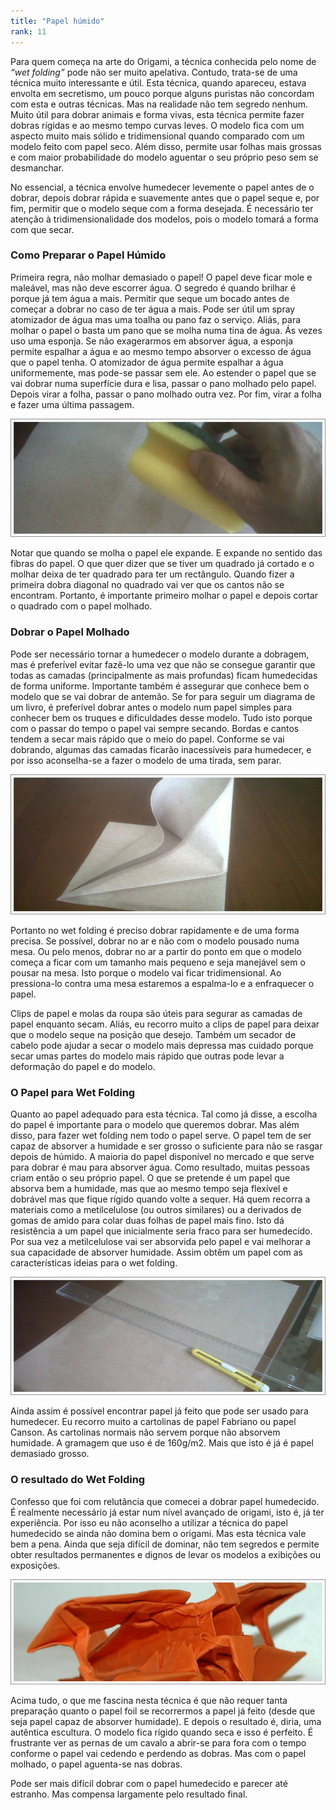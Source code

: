 ```yaml
---
title: "Papel húmido"
rank: 11
---
```


Para quem começa na arte do Origami, a técnica conhecida pelo nome de *“wet folding”* pode não ser muito apelativa. Contudo, trata-se de uma técnica muito interessante e útil. Esta técnica, quando apareceu, estava envolta em secretismo, um pouco porque alguns puristas não concordam com esta e outras técnicas. Mas na realidade não tem segredo nenhum. Muito útil para dobrar animais e forma vivas, esta técnica permite fazer dobras rígidas e ao mesmo tempo curvas leves. O modelo fica com um aspecto muito mais sólido e tridimensional quando comparado com um modelo feito com papel seco. Além disso, permite usar folhas mais grossas e com maior probabilidade do modelo aguentar o seu próprio peso sem se desmanchar.

No essencial, a técnica envolve humedecer levemente o papel antes de o dobrar, depois dobrar rápida e suavemente antes que o papel seque e, por fim, permitir que o modelo seque com a forma desejada. É necessário ter atenção à tridimensionalidade dos modelos, pois o modelo tomará a forma com que secar.

### Como Preparar o Papel Húmido

Primeira regra, não molhar demasiado o papel! O papel deve ficar mole e maleável, mas não deve escorrer água. O segredo é quando brilhar é porque já tem água a mais. Permitir que seque um bocado antes de começar a dobrar no caso de ter água a mais. Pode ser útil um spray atomizador de água mas uma toalha ou pano faz o serviço. Aliás, para molhar o papel o basta um pano que se molha numa tina de água. Ás vezes uso uma esponja. Se não exagerarmos em absorver água, a esponja permite espalhar a água e ao mesmo tempo absorver o excesso de água que o papel tenha. O atomizador de água permite espalhar a água uniformemente, mas pode-se passar sem ele. Ao estender o papel que se vai dobrar numa superfície dura e lisa, passar o pano molhado pelo papel. Depois virar a folha, passar o pano molhado outra vez. Por fim, virar a folha e fazer uma última passagem.

![esponja](./img/img_37.jpg)

Notar que quando se molha o papel ele expande. E expande no sentido das fibras do papel. O que quer dizer que se tiver um quadrado já cortado e o molhar deixa de ter quadrado para ter um rectângulo. Quando fizer a primeira dobra diagonal no quadrado vai ver que os cantos não se encontram. Portanto, é importante primeiro molhar o papel e depois cortar o quadrado com o papel molhado.

### Dobrar o Papel Molhado

Pode ser necessário tornar a humedecer o modelo durante a dobragem, mas é preferível evitar fazê-lo uma vez que não se consegue garantir que todas as camadas (principalmente as mais profundas) ficam humedecidas de forma uniforme. Importante também é assegurar que conhece bem o modelo que se vai dobrar de antemão. Se for para seguir um diagrama de um livro, é preferível dobrar antes o modelo num papel simples para conhecer bem os truques e dificuldades desse modelo. Tudo isto porque com o passar do tempo o papel vai sempre secando. Bordas e cantos tendem a secar mais rápido que o meio do papel. Conforme se vai dobrando, algumas das camadas ficarão inacessíveis para humedecer, e por isso aconselha-se a fazer o modelo de uma tirada, sem parar.

![wet](./img/img_38.jpg)

Portanto no wet folding é preciso dobrar rapidamente e de uma forma precisa. Se possível, dobrar no ar e não com o modelo pousado numa mesa. Ou pelo menos, dobrar no ar a partir do ponto em que o modelo começa a ficar com um tamanho mais pequeno e seja manejável sem o pousar na mesa. Isto porque o modelo vai ficar tridimensional. Ao pressiona-lo contra uma mesa estaremos a espalma-lo e a enfraquecer o papel.

Clips de papel e molas da roupa são úteis para segurar as camadas de papel enquanto secam. Aliás, eu recorro muito a clips de papel para deixar que o modelo seque na posição que desejo. Também um secador de cabelo pode ajudar a secar o modelo mais depressa mas cuidado porque secar umas partes do modelo mais rápido que outras pode levar a deformação do papel e do modelo.

### O Papel para Wet Folding

Quanto ao papel adequado para esta técnica. Tal como já disse, a escolha do papel é importante para o modelo que queremos dobrar. Mas além disso, para fazer wet folding nem todo o papel serve. O papel tem de ser capaz de absorver a humidade e ser grosso o suficiente para não se rasgar depois de húmido. A maioria do papel disponível no mercado e que serve para dobrar é mau para absorver água. Como resultado, muitas pessoas criam então o seu próprio papel. O que se pretende é um papel que absorva bem a humidade, mas que ao mesmo tempo seja flexível e dobrável mas que fique rígido quando volte a sequer. Há quem recorra a materiais como a metilcelulose (ou outros similares) ou a derivados de gomas de amido para colar duas folhas de papel mais fino. Isto dá resistência a um papel que inicialmente seria fraco para ser humedecido. Por sua vez a metilcelulose vai ser absorvida pelo papel e vai melhorar a sua capacidade de absorver humidade. Assim obtêm um papel com as características ideias para o wet folding.

![wet2](./img/img_39.jpg)

Ainda assim é possível encontrar papel já feito que pode ser usado para humedecer. Eu recorro muito a cartolinas de papel Fabriano ou papel Canson. As cartolinas normais não servem porque não absorvem humidade. A gramagem que uso é de 160g/m2. Mais que isto é já é papel demasiado grosso.

### O resultado do Wet Folding

Confesso que foi com relutância que comecei a dobrar papel humedecido. É realmente necessário já estar num nível avançado de origami, isto é, já ter experiência. Por isso eu não aconselho a utilizar a técnica do papel humedecido se ainda não domina bem o origami. Mas esta técnica vale bem a pena. Ainda que seja difícil de dominar, não tem segredos e permite obter resultados permanentes e dignos de levar os modelos a exibições ou exposições.

![biplano](./img/img_310.jpg)

Acima tudo, o que me fascina nesta técnica é que não requer tanta preparação quanto o papel foil se recorrermos a papel já feito (desde que seja papel capaz de absorver humidade). E depois o resultado é, diria, uma autêntica escultura. O modelo fica rígido quando seca e isso é perfeito. É frustrante ver as pernas de um cavalo a abrir-se para fora com o tempo conforme o papel vai cedendo e perdendo as dobras. Mas com o papel molhado, o papel aguenta-se nas dobras.

Pode ser mais difícil dobrar com o papel humedecido e parecer até estranho. Mas compensa largamente pelo resultado final.
